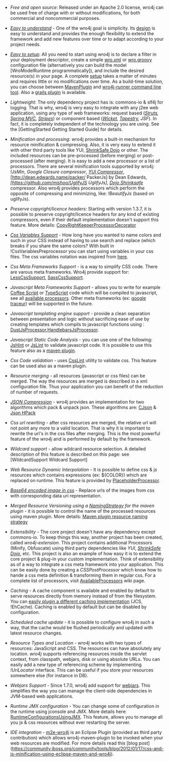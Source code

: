   *  *Free and open source*: Released under an Apache 2.0 license, wro4j can be used free of charge with or without modifications, for both commercial and noncommercial purposes.

  *  *[Easy to understand](DesignOverview)* - One of the wro4j goal is simplicity. Its [design](DesignOverview) is easy to understand and provides the enough flexibility to extend the framework and add new features over time or to adapt according to your project needs. 

  *  *[Easy to setup](http://wro4j.github.com/wro4j)*: All you need to start using *wro4j* is to declare a filter in your deployment descriptor, create a simple [wro.xml](WroFileFormat) or [wro.groovy](GroovyWroModel) configuration file (alternatively you can build the model [WroModelRuntime programmatically]), and include the desired resource(s) in your page. A complete [setup](GettingStarted ) takes a matter of minutes and requires little or no modifications over time. As a build-time solution, you can choose between [MavenPlugin](MavenPlugin) and [wro4j-runner command line tool](http://web-resource-optimization.blogspot.com/2011/02/simple-client-side-build-system-with.html). Also a [grails plugin](GrailsPlugin) is available.

  *  *Lightweight*: The only dependency project has is: commons-io & slf4j for logging. That is why, *wro4j* is very easy to integrate with any j2ee web application, using any type of web frameworks: request based (*[Struts](http://struts.apache.org/), [Spring MVC](http://static.springsource.org/spring/docs/current/spring-framework-reference/html/mvc.html), [Stripes](http://www.stripesframework.org/display/stripes/Home)*) or component based (*[Wicket](http://wicket.apache.org/ ), [Tapestry](http://tapestry.apache.org/ ), JSF*). In fact, it is completely independent of the technology you are using. See the [GettingStarted Getting Started Guide] for details.

  *  *Minification and processing*: wro4j provides a built-in mechanism for resource minification & compressing. Also, it is very easy to extend it with other third party tools like YUI, [ShrinkSafe Dojo](http://dojotoolkit.org/reference-guide/shrinksafe/) or other. The included resources can be pre-processed (before merging) or post-processed (after merging). It is easy to add a new processor or a list of processors. There are several minification tools supported by wro4j: *!JsMin*, *Google Closure compressor*, *[YUI Compressor](http://developer.yahoo.com/yui/compressor/)*, [http://dean.edwards.name/packer/ PackerJs] by Dean Edwards, *[https://github.com/mishoo/UglifyJS UglifyJs]*, *[Dojo Shrinksafe](http://dojotoolkit.org/reference-guide/shrinksafe/)* compressor. Also wro4j provides processors which perform the opposite of compressing and minimizing, like: *!BeautifyJs* (based on uglifyJs). 

  *  *Preserve copyright/licence headers*: Starting with version 1.3.7, it is possible to preserve copyright/licence headers for any kind of existing compressors, even if their default implementation doesn't support this feature. More details: [CopyRightKeeperProcessorDecorator](CopyRightKeeperProcessorDecorator)

  * *[Css Variables Support](CssVariablesSupport)* - How long have you wanted to name colors and such in your CSS instead of having to use search and replace (which breaks if you share the same colors? With built in !CssVariablesPreprocessor you can start using variables in your css files. The css variables notation was inspired from [here](http://disruptive-innovations.com/zoo/cssvariables/). 
  
  * *Css Meta Frameworks Support* - is a way to simplify CSS code. There are varous meta frameworks. Wro4j provide support for: [LessCssSupport](LessCssSupport), [SassCssSupport](SassCssSupport).

  * *Javascript Meta Frameworks Support* - allows you to write for example [Coffee Script](http://jashkenas.github.com/coffee-script/) or [TypeScript](http://www.typescriptlang.org/) code which will be compiled to javascript, see all [available processors](AvailableProcessors). Other meta frameworks (ex: [google traceur](http://code.google.com/p/traceur-compiler)) will be supported in the future.

  * *Javascript templating engine support* - provide a clean separation between presentation and logic without sacrificing ease of use by creating templates which compils to javascript functions using : [DustJsProcessor](DustJsProcessor),[HandlebarsJsProcessor](HandlebarsJsProcessor).

  * *Javascript Static Code Analysis* - you can use one of the following: [JsHint](http://jshint.com/) or [JsLint](http://www.jslint.com/) to validate javascript code. It is possible to use this feature also as a [maven plugin](http://web-resource-optimization.blogspot.com/2011/03/build-time-javascript-code-analysis.html).

  * *Css Code validation* - uses [CssLint](http://csslint.net/) utility to validate css. This feature can be used also as a maven plugin.

  * *Resource merging* - all resources (javascript or css files) can be merged. The way the resources are merged is described in a xml configuration file. Thus your application you can benefit of the reduction of number of requests.

  * *[JSON Compression](http://web-resource-optimization.blogspot.com/2011/06/json-compression-algorithms.html)* - wro4j provides an implementation for two algorithms which pack & unpack json. These algorithms are: [CJson](http://stevehanov.ca/blog/index.php?id=104 ) & [Json HPack](https://github.com/WebReflection/json.hpack)
 
  *  *Css url rewriting* - after css resources are merged, the relative url will not point any more to a valid location. That is why it is important to rewrite the url's in the css files after merging. This is the most powerful feature of the *wro4j* and is performed by default by the framework. 

  *  *Wildcard support* - allow wildcard resource selection. A detailed description of this feature is described on this page: see [WildcardSupport Wildcard Support]

  * *Web Resource Dynamic Interpolation* - It is possible to define css & js resources which contains expressions (ex: ${COLOR}) which are replaced on runtime. This feature is provided by [PlaceholderProcessor](PlaceholderProcessor).

  *  *[Base64 encoded image in css](Base64DataUriSupport)* - Replace urls of the images from css with corresponding data uri representation.

  * *Merged Resource Versioning using a [NamingStrategy](OutputNamingStrategy) for the maven plugin* - it is possible to control the name of the processed resources using maven plugin. More details: [Maven plugin resource naming strategy](OutputNamingStrategy)

  * *Extensibility* - The core project doesn't have any dependency except commons-io. To keep things this way, another project has been created, called *wro4j-extension*. This project contains additional Processors (Minify, Obfuscate) using third party dependencies like *YUI*, *[ShrinkSafe Dojo](http://dojotoolkit.org/reference-guide/shrinksafe/)*, etc. This project is also an example of how easy it is to extend the core project & plug-in your custom implementation. Think of extensibility as of a way to integrate a css meta framework into your application. This can be easily done by creating a *CSSPostProcessor* which know how to hande a css meta definition & transforming them in regular css. For a complete list of processors, visit [AvailableProcessors](AvailableProcessors) wiki page.

  * *Caching* - A cache component is available and enabled by default to serve resources directly from memory instead of from the filesystem. You can [easily plugin a different caching implementation](ExtendingCachingImplementation) (JCS, !EhCache). Caching is enabled by default but can be disabled by configuration.

  * *Scheduled cache update* - it is possible to configure wro4j in such a way, that the cache would be flushed periodically and updated with latest resource changes.

  * *Resource Types and Location* - *wro4j* works with two types of resources: JavaScript and CSS. The resources can have absolutely any location. *wro4j* supports referencing resources inside the servlet context, from classpath, webjars, disk or using absolute URLs. You can easily add a new type of referencing scheme by implementing *!UriLocator* interface. This can be useful if you store your resources somewhere else (for instance in DB). 

  * *Webjars Support* - Since 1.7.0, wro4j add support for [webjars](http://www.webjars.org/). This simplifies the way you can manage the client-side dependencies in JVM-based web applications.

  * *Runtime JMX configuration* - You can change some of configuration in the runtime using jconsole and JMX. More details here: [RuntimeConfigurationsUsingJMX](RuntimeConfigurationsUsingJMX). This feature, allows you to manage all you js & css resources without ever restarting the server. 

  * *IDE integration* - [m2e-wro4j](https://github.com/jbosstools/m2e-wro4j) is an Eclipse Plugin (provided as third party contribution) which allows wro4j-maven-plugin to be invoked when your web resources are modified. For more details read this [blog post] (https://community.jboss.org/community/tools/blog/2012/01/17/css-and-js-minification-using-eclipse-maven-and-wro4j).